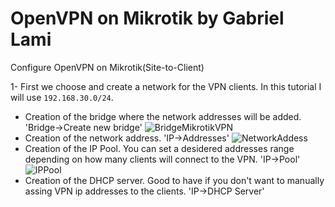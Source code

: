 # OpenVPN on Mikrotik by Gabriel Lami
Configure OpenVPN on Mikrotik(Site-to-Client)

1- First we choose and create a network for the VPN clients. In this tutorial I will use `192.168.30.0/24`.

 - Creation of the bridge where the network addresses will be added. 'Bridge->Create new bridge'
![BridgeMikrotikVPN](https://user-images.githubusercontent.com/44748406/192095424-419f230b-a815-4f8e-9ee6-553b7cc6f7d7.png)
 - Creation of the network address. 'IP->Addresses'
 ![NetworkAddess](https://user-images.githubusercontent.com/44748406/192096389-b3d34e94-10e3-47ac-b85c-0b842a6c9aee.png)
 - Creation of the IP Pool. You can set a desidered addresses range depending on how many clients will connect to the VPN. 'IP->Pool'
 ![IPPool](https://user-images.githubusercontent.com/44748406/192096645-db55a4ac-936c-4484-8a7d-bacab0855470.png)
 - Creation of the DHCP server. Good to have if you don't want to manually assing VPN ip addresses to the clients. 'IP->DHCP Server'
